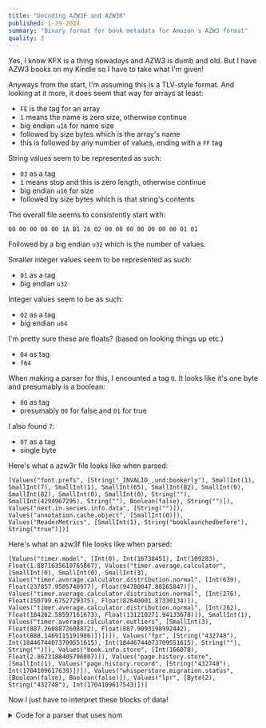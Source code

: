 ```yaml
---
title: "Decoding AZW3F and AZW3R"
published: 1-29-2024
summary: "Binary format for book metadata for Amazon's AZW3 format"
quality: 3
---
```


Yes, I know KFX is a thing nowadays and AZW3 is dumb and old. But I have AZW3 books on my Kindle so I have to take what I'm given!

Anyways from the start, I'm assuming this is a TLV-style format. And looking at it more, it does seem that way for arrays at least:

-   `FE` is the tag for an array
-   `1` means the name is zero size, otherwise continue
-   big endian `u16` for name size
-   followed by size bytes which is the array's name
-   this is followed by any number of values, ending with a `FF` tag

String values seem to be represented as such:

-   `03` as a tag
-   `1` means stop and this is zero length, otherwise continue
-   big endian `u16` for size
-   followed by size bytes which is that string's contents

The overall file seems to consistently start with:

```
00 00 00 00 00 1A B1 26 02 00 00 00 00 00 00 00 01 01
```

Followed by a big endian `u32` which is the number of values.

Smaller integer values seem to be represented as such:

-   `01` as a tag
-   big endian `u32`

Integer values seem to be as such:

-   `02` as a tag
-   big endian `u64`

I'm pretty sure these are floats? (based on looking things up etc.)

-   `04` as tag
-   `f64`

When making a parser for this, I encounted a tag `0`. It looks like it's one byte and presumably is a boolean:

-   `00` as tag
-   presumably `00` for false and `01` for true

I also found `7`:

-   `07` as a tag
-   single byte

Here's what a azw3r file looks like when parsed:

```
[Values("font.prefs", [String("_INVALID_,und:bookerly"), SmallInt(1), SmallInt(7), SmallInt(1), SmallInt(65), SmallInt(82), SmallInt(0), SmallInt(82), SmallInt(0), SmallInt(0), String(""), SmallInt(4294967295), String(""), Boolean(false), String("")]), Values("next.in.series.info.data", [String("")]), Values("annotation.cache.object", [SmallInt(0)]), Values("ReaderMetrics", [SmallInt(1), String("booklaunchedbefore"), String("true")])]
```

Here's what an azw3f file looks like when parsed:

```
[Values("timer.model", [Int(0), Int(16738451), Int(109283), Float(1.8871635610765867), Values("timer.average.calculator", [SmallInt(0), SmallInt(0), SmallInt(3), Values("timer.average.calculator.distribution.normal", [Int(639), Float(237857.9505740977), Float(94780047.88265847)]), Values("timer.average.calculator.distribution.normal", [Int(276), Float(150799.6752729375), Float(82640001.87330134)]), Values("timer.average.calculator.distribution.normal", [Int(262), Float(184262.58597161673), Float(131210271.94133678)]), SmallInt(1), Values("timer.average.calculator.outliers", [SmallInt(3), Float(887.2608872608872), Float(887.9093198992442), Float(888.1469115191986)])])]), Values("fpr", [String("432748"), Int(18446744073709551615), Int(18446744073709551615), String(""), String("")]), Values("book.info.store", [Int(166078), Float(2.8623188405796807)]), Values("page.history.store", [SmallInt(1), Values("page.history.record", [String("432748"), Int(1704109617639)])]), Values("whisperstore.migration.status", [Boolean(false), Boolean(false)]), Values("lpr", [Byte(2), String("432748"), Int(1704109617543)])]
```

Now I just have to interpret these blocks of data!

<details>
<summary>Code for a parser that uses nom</summary>

```rust
use nom;
use nom::bytes::complete::{tag, take};
use nom::error;
use nom::number::complete::{f64, u16, u32, u64, u8};
use nom::number::Endianness::Big;

const HEADER: [u8; 17] = [
    0x00, 0x00, 0x00, 0x00, 0x00, 0x1A, 0xB1, 0x26, 0x02, 0x00, 0x00, 0x00, 0x00, 0x00, 0x00, 0x00,
    0x01,
];

fn from_bytes(bytes: &[u8]) -> nom::IResult<&[u8], Vec<Value>> {
    let (bytes, _) = tag(HEADER)(bytes)?;
    let (bytes, length) = val(bytes)?;

    let key_count = if let Value::SmallInt(num) = length {
        num
    } else {
        return Err(nom::Err::Failure(error::Error::new(
            bytes,
            error::ErrorKind::Tag,
        )));
    };

    let mut bytes = bytes;
    let mut result = Vec::new();
    for _ in 0..key_count {
        let (left, value) = val(bytes)?;
        result.push(value);
        bytes = left;
    }

    Ok((bytes, result))
}

#[derive(Debug)]
enum Value<'a> {
    EndOfValues,
    SmallInt(u32),
    Int(u64),
    Float(f64),
    String(&'a str),
    Boolean(bool),
    Values(&'a str, Vec<Value<'a>>),
    Byte(u8),
}

fn val(bytes: &[u8]) -> nom::IResult<&[u8], Value> {
    let (bytes, tag) = u8(bytes)?;

    match tag {
        1 => u32(Big)(bytes).map(|(left, right)| (left, Value::SmallInt(right))),
        3 => string(bytes).map(|(left, right)| (left, Value::String(std::str::from_utf8(right).unwrap()))),
        0 => u8(bytes)
            .map(|(left, right)| (left, Value::Boolean(if right == 0 { false } else { true }))),
        255 => Ok((bytes, Value::EndOfValues)),
        2 => u64(Big)(bytes).map(|(left, right)| (left, Value::Int(right))),
        4 => f64(Big)(bytes).map(|(left, right)| (left, Value::Float(right))),
        254 => {
            let (left, name) = string(bytes)?;
            let mut bytes = left;

            let mut result = Vec::new();
            loop {
                let (left, value) = val(bytes)?;
                bytes = left;

                match value {
                    Value::EndOfValues => {
                        break;
                    }
                    v => {
                        result.push(v);
                    }
                }
            }

            Ok((bytes, Value::Values(std::str::from_utf8(name).unwrap(), result)))
        }
        7 => u8(bytes).map(|(left, right)| (left, Value::Byte(right))),
        _ => todo!("unknown tag {}, left: {:?}", tag, bytes),
    }
}

fn string(bytes: &[u8]) -> nom::IResult<&[u8], &[u8]> {
    let (bytes, marker_byte) = u8(bytes)?;

    match marker_byte {
        0 => {
            let (bytes, size) = u16(Big)(bytes)?;
            take(size)(bytes)
        }
        1 => Ok((bytes, b"")),
        _ => Err(nom::Err::Failure(error::Error::new(
            bytes,
            error::ErrorKind::Tag,
        ))),
    }
}

fn main() {
    println!("Reading .azw3r");
    let contents = std::fs::read("Spice and Wolf 01 - Isuna Hasekura_2.azw3r").unwrap();
    let (left, values) = from_bytes(contents.as_slice()).unwrap();

    assert_eq!(left.len(), 0);

    println!("{:?}", values);

    println!("Reading .azw3f");
    let contents = std::fs::read("Spice and Wolf 01 - Isuna Hasekura_2.azw3f").unwrap();
    let (left, values) = from_bytes(contents.as_slice()).unwrap();

    assert_eq!(left.len(), 0);

    println!("{:?}", values);
}
```

</details>
